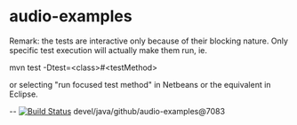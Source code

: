 # audio-examples

Remark: the tests are interactive only because of their blocking nature. Only specific test execution will actually make them
run, ie.

  mvn test -Dtest=&lt;class>#&lt;testMethod>

or selecting "run focused test method" in Netbeans or the equivalent in Eclipse.


--
[![Build Status](https://travis-ci.org/jjYBdx4IL/audio-examples.png?branch=master)](https://travis-ci.org/jjYBdx4IL/audio-examples)
devel/java/github/audio-examples@7083
